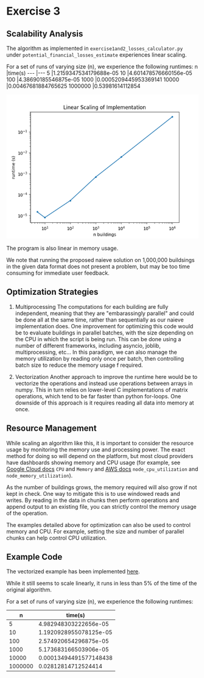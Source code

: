 # Exercise 3

## Scalability Analysis
The algorithm as implemented in `exercise1and2_losses_calculator.py` under `potential_financial_losses_estimate` experiences linear scaling.

For a set of runs of varying size (n), we experience the following runtimes: 
n       |time(s)
---     |---
5       |1.2159347534179688e-05
10      |4.601478576660156e-05
100     |4.38690185546875e-05
1000    |0.0005209445953369141
10000   |0.00467681884765625
1000000 |0.53981614112854

![Scaling of naieve implementation](naieve_benchmark.png)

The program is also linear in memory usage.

We note that running the proposed naieve solution on 1,000,000 buildsings in the given data format does not present a problem, but may be too time consuming for immediate user feedback.

## Optimization Strategies

1. Multiprocessing
The computations for each building are fully independent, meaning that they are "embarassingly parallel" and could be done all at the same time, rather than sequentially as our naieve implementation does.  One improvement for optimizing this code would be to evaluate buildings in parallel batches, with the size depending on the CPU in which the script is being run.  This can be done using a number of different frameworks, including asyncio, joblib, multiprocessing, etc...  In this paradigm, we can also manage the memory utilization by reading only once per batch, then controlling batch size to reduce the memory usage f required.

2. Vectorization
Another approach to improve the runtime here would be to vectorize the operations and instead use operations between arrays in numpy.  This in turn relies on lower-level C implementations of matrix operations, which tend to be far faster than python for-loops. One downside of this approach is it requires reading all data into memory at once.


## Resource Management

While scaling an algorithm like this, it is important to consider the resource usage by monitoring the memory use and processing power.  The exact method for doing so will depend on the platform, but most cloud providers have dashboards showing memory and CPU usage (for example, see [Google Cloud docs](https://cloud.google.com/kubernetes-engine/docs/how-to/view-observability-metrics#metrics_for_clusters_and_workloads) `CPU` and `Memory` and [AWS docs](https://docs.aws.amazon.com/AmazonCloudWatch/latest/monitoring/Container-Insights-metrics-EKS.html) `node_cpu_utilization` and `node_memory_utilization`).

As the number of buildings grows, the memory required will also grow if not kept in check.  One way to mitigate this is to use windowed reads and writes. By reading in the data in chunks then perform operations and append output to an existing file, you can strictly control the memory usage of the operation.

The examples detailed above for optimization can also be used to control memory and CPU.  For example, setting the size and number of parallel chunks can help control CPU utilization.

## Example Code
The vectorized example has been implemented [here](exercise4_example.py).

While it still seems to scale linearly, it runs in less than 5% of the time of the original algorithm.

For a set of runs of varying size (n), we experience the following runtimes: 

n       |time(s)
---     |---
5       |4.982948303222656e-05
10      |1.1920928955078125e-05
100     |2.574920654296875e-05
1000    |5.173683166503906e-05
10000   |0.00013494491577148438
1000000 |0.02812814712524414